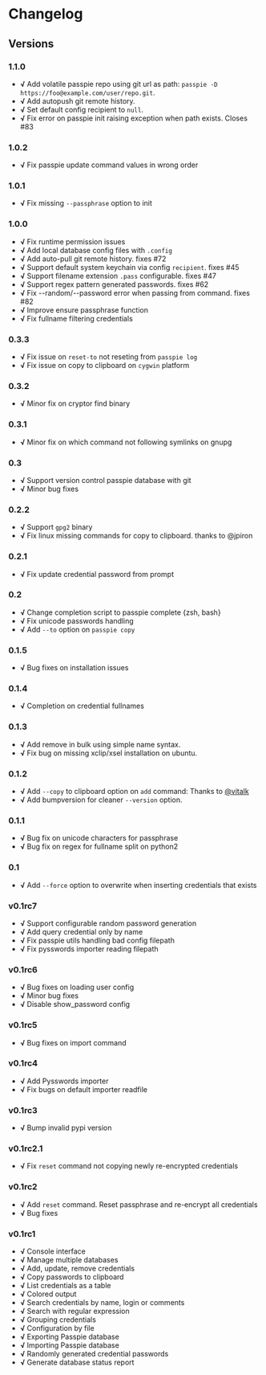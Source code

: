 # Changelog

## Versions

### 1.1.0

+ **√** Add volatile passpie repo using git url as path: `passpie -D https://foo@example.com/user/repo.git`.
+ **√** Add autopush git remote history.
+ **√** Set default config recipient to `null`.
+ **√** Fix error on passpie init raising exception when path exists. Closes #83

### 1.0.2

+ **√** Fix passpie update command values in wrong order

### 1.0.1

+ **√** Fix missing `--passphrase` option to init

### 1.0.0

+ **√** Fix runtime permission issues
+ **√** Add local database config files with `.config`
+ **√** Add auto-pull git remote history. fixes #72
+ **√** Support default system keychain via config `recipient`. fixes #45
+ **√** Support filename extension `.pass` configurable. fixes #47
+ **√** Support regex pattern generated passwords. fixes #62
+ **√** Fix --random/--password error when passing from command. fixes #82
+ **√** Improve ensure passphrase function
+ **√** Fix fullname filtering credentials


### 0.3.3

+ **√** Fix issue on `reset-to` not reseting from `passpie log`
+ **√** Fix issue on copy to clipboard on `cygwin` platform

### 0.3.2

+ **√** Minor fix on cryptor find binary

### 0.3.1

+ **√** Minor fix on which command not following symlinks on gnupg

### 0.3

+ **√** Support version control passpie database with git
+ **√** Minor bug fixes

### 0.2.2

+ **√** Support `gpg2` binary
+ **√** Fix linux missing commands for copy to clipboard. thanks to @jpiron

### 0.2.1

+ **√** Fix update credential password from prompt

### 0.2

+ **√** Change completion script to passpie complete {zsh, bash}
+ **√** Fix unicode passwords handling
+ **√** Add `--to` option on `passpie copy`

### 0.1.5

+ **√** Bug fixes on installation issues

### 0.1.4

+ **√** Completion on credential fullnames

### 0.1.3

+ **√** Add remove in bulk using simple name syntax.
+ **√** Fix bug on missing xclip/xsel installation on ubuntu.

### 0.1.2

+ **√** Add `--copy` to clipboard option on `add` command: Thanks to [@vitalk](https://github.com/vitalk)
+ **√** Add bumpversion for cleaner `--version` option.

### 0.1.1

+ **√** Bug fix on unicode characters for passphrase
+ **√** Bug fix on regex for fullname split on python2

### 0.1

+ **√** Add `--force` option to overwrite when inserting credentials that exists

### v0.1rc7

+ **√** Support configurable random password generation
+ **√** Add query credential only by name
+ **√** Fix passpie utils handling bad config filepath
+ **√** Fix pysswords importer reading filepath

### v0.1rc6

+ **√** Bug fixes on loading user config
+ **√** Minor bug fixes
+ **√** Disable show_password config

### v0.1rc5

+ **√** Bug fixes on import command

### v0.1rc4

+ **√** Add Pysswords importer
+ **√** Fix bugs on default importer readfile

### v0.1rc3

+ **√** Bump invalid pypi version

### v0.1rc2.1

+ **√** Fix `reset` command not copying newly re-encrypted credentials

### v0.1rc2

+ **√** Add `reset` command. Reset passphrase and re-encrypt all credentials
+ **√** Bug fixes

### v0.1rc1

+ **√** Console interface
+ **√** Manage multiple databases
+ **√** Add, update, remove credentials
+ **√** Copy passwords to clipboard
+ **√** List credentials as a table
+ **√** Colored output
+ **√** Search credentials by name, login or comments
+ **√** Search with regular expression
+ **√** Grouping credentials
+ **√** Configuration by file
+ **√** Exporting Passpie database
+ **√** Importing Passpie database
+ **√** Randomly generated credential passwords
+ **√** Generate database status report
